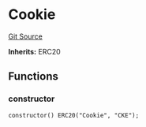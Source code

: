 # Cookie
[Git Source](https://github.com/ooMia/Upside_Cookie_Land/blob/6b987a7026979291381fc0fd715dacee96957cea/src/CookieStation.sol)

**Inherits:**
ERC20


## Functions
### constructor


```solidity
constructor() ERC20("Cookie", "CKE");
```

